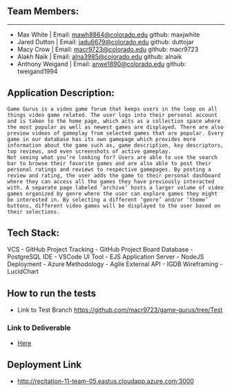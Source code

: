 ## Team Members: 
---------------
* Max White | Email: mawh8864@colorado.edu github: maxjwhite 
* Jared Dutton | Email: jadu6679@colorado.edu github: duttojar 
* Macy Crow | Email: macr9723@colorado.edu github: macr9723
* Alakh Naik | Email: alna3985@colorado.edu github: alnaik
* Anthony Weigand | Email: anwe1890@colorado.edu github: tweigand1994

## Application Description: 
	Game Gurus is a video game forum that keeps users in the loop on all things video game related. The user logs into their personal account and is taken to the home page, which acts as a collection space where the most popular as well as newest games are displayed. There are also preview videos of gameplay from selected games that are popular. Every game in our database has its own gamepage which provides more information about the game such as, game description, key descriptors, top reviews, and even screenshots of active gameplay. 
	Not seeing what you’re looking for? Users are able to use the search bar to browse their favorite games and are also able to post their personal ratings and reviews to respective gamepages. By posting a review and rating, the user adds the game to their personal dashboard where they can access all the games they have previously interacted with. A separate page labeled ‘archive’ hosts a larger volume of video games organized by genre where the user can explore games they might be interested in. By selecting a different ‘genre’ and/or ‘theme’ buttons, different video games will be displayed to the user based on their selections.

## Tech Stack: 
VCS - GitHub
Project Tracking - GitHub Project Board
Database - PostgreSQL
IDE - VSCode
UI Tool - EJS
Application Server - NodeJS
Deployment - Azure
Methodology - Agile
External API - IGDB
Wireframing - LucidChart

## How to run the tests
- Link to Test Branch
https://github.com/macr9723/game-gurus/tree/Test

### Link to Deliverable
- [Here](https://docs.google.com/document/d/1yH0WpI1xJerLbbXM1trn9cCRhVGhJZvdjHoIMOE_Lx8/edit?usp=sharing)

## Deployment Link
- http://recitation-11-team-05.eastus.cloudapp.azure.com:3000
